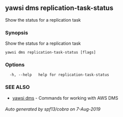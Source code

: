 ## yawsi dms replication-task-status

Show the status for a replication task

### Synopsis


Show the status for a replication task

```
yawsi dms replication-task-status [flags]
```

### Options

```
  -h, --help   help for replication-task-status
```

### SEE ALSO
* [yawsi dms](yawsi_dms.md)	 - Commands for working with AWS DMS

###### Auto generated by spf13/cobra on 7-Aug-2019
